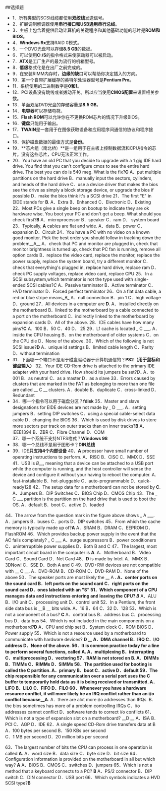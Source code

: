 ##选择题
* 1．所有类型的SCSI线缆都使用**双绞线**发送信号。
* 2．扩展调制解调器使用**串行接口和USB通用串行总线**。
* 3．主板上包含着提供启动计算机的关键程序和其他基础功能的芯片是**ROM和BIOS**。
* 4．**Windows 9x**支持RAID 0模式。
* 5．一个DVD光盘可以存储**8.5 GB**的数据。
* 6．可以使用**C:/S**的指令格式来使驱动器可以被启动。
* 7．**ATX**是工厂生产的最为流行的机箱型号。
* 8．**低级**格式化是在出厂之前完成的。
* 9．在安装RIMM内存时，**边缘的缺口**可以帮助你决定插入的方向。
* 10．第一个自带扩展缓存的英特尔处理器型号是**Pentium Pro**。
* 11．系统使用的二进制数字是**0和1**。
* 12．PCI设备没有跳线或者拨动开关。所以应当使用**CMOS配置**来设置相关参数。
* 13．单面双层DVD光盘的存储容量是**8.5 GB**。
* 14．**电容器**可以存储电荷。
* 15．**Flash ROM**可以允许你在不更换ROM芯片的情况下升级BIOS。
* 16．**键盘**只能用于输出。
* 17．**TWAIN**是一套用于在图像获取设备和应用程序间通信的协议和程序接口。
* 18．保护磁盘数据的最佳方式是**备份**。
* 19．**芯片组（南北桥）**是一组用于在主板上控制数据流和CPU指令的芯片。没有这些芯片，CPU无法正常工作。
* 20．You have an old PC that you decide to upgrade with a 1 gig IDE hard drive. You find that you can't configure cmos to see the entire hard drive. The best you can do is 540 meg. What is the fix?__C__
 A．put multiple partitions on the hard drive
 B．manually input the sectors, cylinders, and heads of the hard drive
 C．use a device driver that makes the bios see the drive as simply a block storage device, or upgrade the bios if possible
 D．make the bios think it's a SCSI drive 
21．The first "E" in EIDE stands for __B__.
A．Extra              B．Enhanced         C．Electronic       D．Existing
22．Most PCs give a single beep on bootup to indicate they are ok hardware wise. You boot your PC and don't get a beep. What should you check first?__B__
 A．microprocessor        B．speaker        C．ram         D． system board
23．Typically, __A__ cables are flat and wide.
A．data                B．power            C．expansion          D．Circuit
24．You have a PC with no video on a known good monitor. Pick the best order you should follow in tracking down the problem__A__
 A．check that PC and monitor are plugged in, check that monitor brightness is turned up, check that PC fan is running, remove all option cards
 B．replace the video card, replace the monitor, replace the power supply, replace the system board, try a different monitor
 C．check that everything's plugged in, replace hard drive, replace ram
 D．check PC supply voltages, replace video card, replace CPU
25．In a SCSI subsystem,which terminator is not the type used with single-ended SCSI cables?_C_
 A．Passive terminator  B．Active terminator  C．HVD terminator  D．Forced perfect terminator 
26．On a flat data cable, a red or blue stripe means_B_
 A．null connection    B．pin 1          C．high voltage      D．ground 
27．All devices in a computer are __D__.
A．installed directly on the motherboard
B．linked to the motherboard by a cable connected to a port on the motherboard
C．indirectly linked to the motherboard by expansion cards
D．All of the above.
28．IDE cables have how many pins?__C__
 A．100             B．50             C．40             D． 25 
29．L1 cache is located _ C ___.
A．inside the CPU housing                     B．on the motherboard of older systems               C．on the CPU die                            D．None of the above. 
30．Which of the following is not SCSI issue?__D__
    A．unique id settings    B．limited cable length  C．Parity    D．without termination
* 31．下面哪一个端口不是用于磁盘驱动器于计算机通信的？**PS2（用于鼠标和键盘输入）**
32．Your IDE CD-Rom drive is attached to the primary IDE adapter with your hard drive. How should its jumpers be set?_D__
    A．to 001             B．as neutral        C．as a master         D．as a slave
33．Errors caused by clusters that are marked in the FAT as belonging to more than one file are called __ C __ clusters.
A．double            B．duplicate           C．cross-linked       D．Redundant
* 34．哪一个指令可以用于磁盘分区？**fdisk** 
35．Master and slave designations for EIDE devices are not made by _ D ___.
A．setting jumpers                           B．setting DIP switches 
C．using a special cable-select data cable         D．changing the BIOS
36．Which is used by disk drives to store more sectors per track on outer tracks than on inner tracks?__B__
 A．IEEE1394            B．ZBR            C．Fibre Channel      D．COM  
37．哪一个系统不支持NTFS格式？**Windows 98**
* 38．哪一个总线不是用于图形卡？**DIN总线**
* 39．IDE**只支持4个内部设备**
40．__A__ processor have small number of operating instructions to perform.
 A．RISC                 B．CISC             C．MMX           D．SSE
41．USB is _B___, meaning that a device can be attached to a USB port while the computer is running, and the host controller will sense the device and configure it without your having to reboot the computer.
A．fast-installable                         B．hot-pluggable
C．auto-programmable	                   D．quick-ready128
42．The setup data for a motherboard can not be stored by __C__.  
 A．Jumpers               B．DIP Switches      C．BIOS Chip       D．CMOS Chip
43．The _ C ___ partition is the partition on the hard drive that is used to boot the OS.
A．default        B．boot           C．active          D．loaded 

 
44．The arrow from the question mark in the figure above shows _ A ___.
A．jumpers          B．buses                C．ports             D．DIP switches
45．From which the cache memory is typically made up of?__A__
 A．SRAM               B．DRAM          C．EEPROM         D．FlashROM 
46．Which provides backup power supply in the event that the AC fails completely? _ C ___
A．surge suppressors                          B．power conditioners  
C．uninterruptible power supplies                D．Both B and C
47．The largest, most important circuit board in the computer is __A__.
 A．Motherboard         B．Video Card       C．Sound Card       D．Net Card
48．__D__ is made by Intel.
A．MMX           B．3DNow!              C．SSE            D．Both A and C
49．DVD+RW devices are not compatible with __ C __. 
A．DVD-ROM         B．CD-ROM            C．DVD-RAM    D．None of the above
50．The speaker ports are most likely the __ A __.
A．center ports on the sound card                 B．left ports on the sound card
C．right ports on the sound card                  D．ones labeled with an "S"
51．Which component of a CPU manages data and instructions entering and leaving the CPU? _B___
A．ALU               B．I/O unit           C．processing unit      D．control unit
52．In a Pentium, the front side data bus is __B __ bits wide.
A．16                 B．64              	C．32               	D．128
53．Which is not a component of a bus? __C__
A．control bus          B．address bus        	C．processing bus     	D．data bus 
54．Which is not included in the main components on a motherboard?__D__
 A．CPU and chip set       B．System clock     C．ROM BIOS       D．Power supply
55．Which is not a resource used by a motherboard to communicate with hardware devices? __D __
A．DMA channel        B．IRQ             C．I/O address       D．None of the above.
56．It is common practice today for a line to perform several functions, called __A__.
A．multiplexing        	B．interrupting     	C．multiprocessing     D．vectoring 
57．RAM is not stored on __B__.
A．DIMMs            B．TIMMs          C．RIMMs           D．SIMMs
58．The partition used for booting is called the __C__ partition.
A．primary            B．boot             C．active            D．default
59．The chip responsible for any communication over a serial port uses the __C__ buffer to temporarily hold data as it is being received or transmitted.
A．LIFO             B．LILO               C．FIFO            D．FILO
60．Whenever you have a hardware resource conflict, it will more likely be an IRQ conflict rather than an i/o conflict because__A__.
   A．there are alot more i/o addresses than IRQs.
   B．the bios sometimes has more of a problem controlling IRQs
   C．i/o addresses cannot conflict
   D．software tends to correct i/o conflicts
61．Which is not a type of expansion slot on a motherboard? __D __
A．ISA               B．PCI              C．AGP             D．IDE
62．A single speed CD-Rom drive transfers data at  B   
     A．100 bytes per second                   B．150 KBs per second   
     C．1 MB per second                      D．20 million bits per second

63．The largest number of bits the CPU can process in one operation is called __A__.
A．word size           B．data size          C．byte size         D．bit size 
64．Configuration information is provided on the motherboard in all but which way? __A__
A．BIOS              B．CMOS           C．switches         D．jumpers
65．Which is not a method that a keyboard connects to a PC? __B__
A．PS/2 connector        B．DIP switch	C．DIN connector    	D．USB port 
66．Which symbols indicates a HVD SCSI type?__B__
